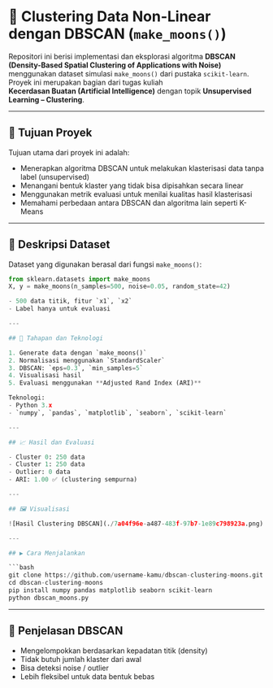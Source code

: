 # 🧠 Clustering Data Non-Linear dengan DBSCAN (`make_moons()`)

Repositori ini berisi implementasi dan eksplorasi algoritma **DBSCAN (Density-Based Spatial Clustering of Applications with Noise)**  
menggunakan dataset simulasi `make_moons()` dari pustaka `scikit-learn`. Proyek ini merupakan bagian dari tugas kuliah  
**Kecerdasan Buatan (Artificial Intelligence)** dengan topik **Unsupervised Learning – Clustering**.

---

## 📌 Tujuan Proyek

Tujuan utama dari proyek ini adalah:

- Menerapkan algoritma DBSCAN untuk melakukan klasterisasi data tanpa label (unsupervised)
- Menangani bentuk klaster yang tidak bisa dipisahkan secara linear
- Menggunakan metrik evaluasi untuk menilai kualitas hasil klasterisasi
- Memahami perbedaan antara DBSCAN dan algoritma lain seperti K-Means

---

## 📁 Deskripsi Dataset

Dataset yang digunakan berasal dari fungsi `make_moons()`:

```python
from sklearn.datasets import make_moons
X, y = make_moons(n_samples=500, noise=0.05, random_state=42)

- 500 data titik, fitur `x1`, `x2`
- Label hanya untuk evaluasi

---

## 🔧 Tahapan dan Teknologi

1. Generate data dengan `make_moons()`
2. Normalisasi menggunakan `StandardScaler`
3. DBSCAN: `eps=0.3`, `min_samples=5`
4. Visualisasi hasil
5. Evaluasi menggunakan **Adjusted Rand Index (ARI)**

Teknologi:
- Python 3.x
- `numpy`, `pandas`, `matplotlib`, `seaborn`, `scikit-learn`

---

## 📈 Hasil dan Evaluasi

- Cluster 0: 250 data
- Cluster 1: 250 data
- Outlier: 0 data
- ARI: 1.00 ✅ (clustering sempurna)

---

## 🖼️ Visualisasi

![Hasil Clustering DBSCAN](./7a04f96e-a487-483f-97b7-1e89c798923a.png)

---

## ▶️ Cara Menjalankan

```bash
git clone https://github.com/username-kamu/dbscan-clustering-moons.git
cd dbscan-clustering-moons
pip install numpy pandas matplotlib seaborn scikit-learn
python dbscan_moons.py
```

---

## 🎯 Penjelasan DBSCAN

- Mengelompokkan berdasarkan kepadatan titik (density)
- Tidak butuh jumlah klaster dari awal
- Bisa deteksi noise / outlier
- Lebih fleksibel untuk data bentuk bebas
